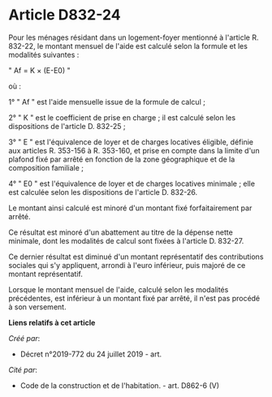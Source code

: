 # Article D832-24

Pour les ménages résidant dans un logement-foyer mentionné à l'article R. 832-22, le montant mensuel de l'aide est calculé
selon la formule et les modalités suivantes : 

" Af = K × (E-E0) " 

où : 

1° " Af " est l'aide mensuelle issue de la formule de calcul ; 

2° " K " est le coefficient de prise en charge ; il est calculé selon les dispositions de l'article D. 832-25 ; 

3° " E " est l'équivalence de loyer et de charges locatives éligible, définie aux articles R. 353-156 à R. 353-160, et prise
en compte dans la limite d'un plafond fixé par arrêté en fonction de la zone géographique et de la composition familiale ; 

4° " E0 " est l'équivalence de loyer et de charges locatives minimale ; elle est calculée selon les dispositions de l'article
D. 832-26. 

Le montant ainsi calculé est minoré d'un montant fixé forfaitairement par arrêté. 

Ce résultat est minoré d'un abattement au titre de la dépense nette minimale, dont les modalités de calcul sont fixées à
l'article D. 832-27. 

Ce dernier résultat est diminué d'un montant représentatif des contributions sociales qui s'y appliquent, arrondi à l'euro
inférieur, puis majoré de ce montant représentatif. 

Lorsque le montant mensuel de l'aide, calculé selon les modalités précédentes, est inférieur à un montant fixé par arrêté, il
n'est pas procédé à son versement.

**Liens relatifs à cet article**

_Créé par_:

  - Décret n°2019-772 du 24 juillet 2019 - art.

_Cité par_:

  - Code de la construction et de l'habitation. - art. D862-6 (V)

